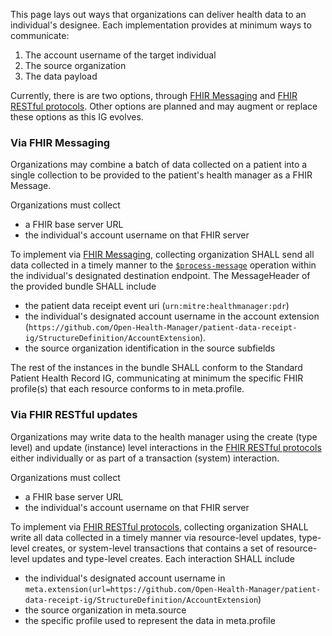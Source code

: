 This page lays out ways that organizations can deliver health data to an individual's designee. Each implementation provides at minimum ways to communicate:
1. The account username of the target individual
2. The source organization
3. The data payload

Currently, there is are two options, through [FHIR Messaging](https://www.hl7.org/fhir/messaging.html) and [FHIR RESTful protocols](https://www.hl7.org/fhir/http.html). Other options are planned and may augment or replace these options as this IG evolves.

### Via FHIR Messaging

Organizations may combine a batch of data collected on a patient into a single collection to be provided to the patient's health manager as a FHIR Message.

Organizations must collect
- a FHIR base server URL 
- the individual's account username on that FHIR server

To implement via [FHIR Messaging](https://www.hl7.org/fhir/messaging.html), collecting organization SHALL send all data collected in a timely manner to the [`$process-message`](https://www.hl7.org/fhir/messageheader-operation-process-message.html) operation within the individual's designated destination endpoint. The MessageHeader of the provided bundle SHALL include
- the patient data receipt event uri (`urn:mitre:healthmanager:pdr`)
- the individual's designated account username in the account extension (`https://github.com/Open-Health-Manager/patient-data-receipt-ig/StructureDefinition/AccountExtension`).
- the source organization identification in the source subfields

The rest of the instances in the bundle SHALL conform to the Standard Patient Health Record IG, communicating at minimum the specific FHIR profile(s) that each resource conforms to in meta.profile.

### Via FHIR RESTful updates

Organizations may write data to the health manager using the create (type level) and update (instance) level interactions in the [FHIR RESTful protocols](https://www.hl7.org/fhir/http.html) either individually or as part of a transaction (system) interaction.

Organizations must collect
- a FHIR base server URL 
- the individual's account username on that FHIR server

To implement via [FHIR RESTful protocols](https://www.hl7.org/fhir/http.html), collecting organization SHALL write all data collected in a timely manner via resource-level updates, type-level creates, or system-level transactions that contains a set of resource-level updates and type-level creates. Each interaction SHALL include
- the individual's designated account username in `meta.extension(url=https://github.com/Open-Health-Manager/patient-data-receipt-ig/StructureDefinition/AccountExtension`)
- the source organization in meta.source
- the specific profile used to represent the data in meta.profile
